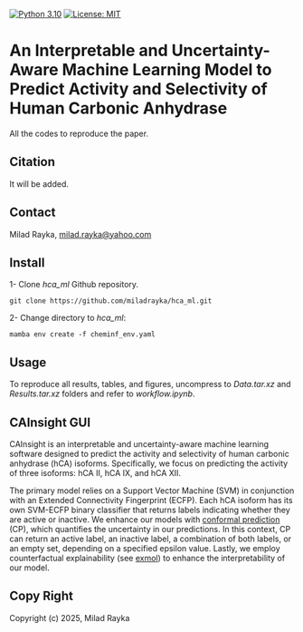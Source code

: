 [![Python 3.10](https://img.shields.io/badge/python-3.10-blue.svg)](https://www.python.org/downloads/release/python-360/)
[![License: MIT](https://img.shields.io/badge/License-MIT-yellow.svg)](https://opensource.org/licenses/MIT)

# An Interpretable and Uncertainty-Aware Machine Learning Model to Predict Activity and Selectivity of Human Carbonic Anhydrase
All the codes to reproduce the paper.

## Citation
It will be added.

## Contact
Milad Rayka, milad.rayka@yahoo.com

## Install

1- Clone *hca_ml* Github repository.
```
git clone https://github.com/miladrayka/hca_ml.git
```

2- Change directory to *hca_ml*:
```
mamba env create -f cheminf_env.yaml
```

## Usage
To reproduce all results, tables, and figures, uncompress to *Data.tar.xz* and *Results.tar.xz* folders and refer to *workflow.ipynb*.

## CAInsight GUI

CAInsight is an interpretable and uncertainty-aware machine learning software designed to predict the activity and selectivity of human carbonic anhydrase (hCA) isoforms. Specifically, we focus on predicting the activity of three isoforms: hCA II, hCA IX, and hCA XII. 

The primary model relies on a Support Vector Machine (SVM) in conjunction with an Extended Connectivity Fingerprint (ECFP). Each hCA isoform has its own SVM-ECFP binary classifier that returns labels indicating whether they are active or inactive. 
We enhance our models with [conformal prediction](https://pubs.acs.org/doi/abs/10.1021/ci5001168) (CP), which quantifies the uncertainty in our predictions. In this context, CP can return an active label, an inactive label, a combination of both labels, or an empty set, depending on a specified epsilon value. Lastly, we employ counterfactual explainability (see [exmol](https://github.com/ur-whitelab/exmol)) to enhance the interpretability of our model.

## Copy Right
Copyright (c) 2025, Milad Rayka

